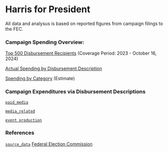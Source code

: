 # Harris for President
All data and analysus is based on reported figures from campaign filings to the FEC.


### Campaign Spending Overview:

[Top 500 Disbursement Recipients](https://github.com/gaiaus/2024-us-presidential-general-election/blob/main/harris/spending/top_500_recipients.MD) (Coverage Period: 2023 - October 16, 2024)

[Actual Spending by Disbursement Description](https://github.com/gaiaus/2024-us-presidential-general-election/blob/main/harris/spending/by_disbursement_description.MD)

[Spending by Category](https://github.com/gaiaus/2024-us-presidential-general-election/blob/main/harris/spending/by_spending_category.MD) (Estimate)

### Campaign Expenditures via Disbursement Descriptions

[`paid_media`](https://github.com/gaiaus/2024-us-presidential-general-election/blob/main/harris/spending/by_spending_category.MD)

[`media_related`](https://github.com/gaiaus/2024-us-presidential-general-election/blob/main/harris%2Fspending%2Fmedia_related%2FREADME.md)

[`event production`](https://github.com/gaiaus/2024-us-presidential-general-election/tree/main/harris/spending/event_production)

### References

[`source_data`](https://github.com/gaiaus/2024-us-presidential-general-election/tree/main/harris/spending/source_data)
[Federal Election Commission](www.fec.gov)

